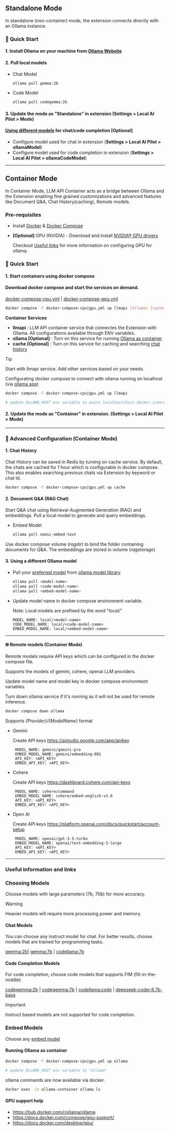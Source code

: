 ## Standalone Mode

In standalone (non-container) mode, the extension connects directly with an Ollama instance.

### 🚀 Quick Start

#### 1. Install Ollama on your machine from [Ollama Website](https://ollama.com/download)

#### 2. Pull local models

- Chat Model

  ```sh
  ollama pull gemma:2b
  ```

- Code Model

  ```sh
  ollama pull codegemma:2b
  ```

#### 3. Update the **mode** as "Standalone" in extension (**Settings > Local AI Pilot > Mode**)

#### [Using different models](#choosing-models) for chat/code completion **[Optional]**

- Configure model used for chat in extension (**Settings > Local AI Pilot > ollamaModel**)
- Configure model used for code completion in extension (**Settings > Local AI Pilot > ollamaCodeModel**)

---

## Container Mode

In Container Mode, LLM API Container acts as a bridge between Ollama and the Extension enabling fine grained customizations and advanced features like Document Q&A, Chat History(caching), Remote models.

### Pre-requisites

- Install [Docker](https://www.docker.com/) & [Docker Compose](https://docs.docker.com/compose/)

- **[Optional]** GPU (NVIDIA) -
  Download and install [NVIDIA® GPU drivers](https://www.nvidia.com/download/index.aspx?lang=en-us)

  Checkout [Useful links](#useful-information-and-links) for more information on configuring GPU for ollama.

### 🚀 Quick Start

#### 1. Start containers using docker compose

#### Download docker compose and start the services on demand.

[docker-compose-cpu.yml](https://raw.githubusercontent.com/nagaraj-real/localaipilot-api/main/recipes/docker-compose-cpu.yml) | [docker-compose-gpu.yml](https://raw.githubusercontent.com/nagaraj-real/localaipilot-api/main/recipes/docker-compose-gpu.yml)

```sh
docker compose -f docker-compose-cpu|gpu.yml up llmapi [ollama] [cache]
```
**Container Services**

- **llmapi** : LLM API container service that connectes the Extension with Ollama. All configurations available through ENV variables.
- **ollama [Optional]** : Turn on this service for running [Ollama as container](https://github.com/nagaraj-real/localaipilot-api#running-ollama-as-container).
- **cache [Optional]** : Turn on this service for caching and searching [chat history](https://github.com/nagaraj-real/localaipilot-api?tab=readme-ov-file#1-chat-history)

> [!TIP]
> Start with llmapi service. Add other services based on your needs.

Configurating docker compose to connect with ollama running on localhost (via [ollama app](https://github.com/nagaraj-real/localaipilot-api?tab=readme-ov-file#1-install-ollama-on-your-machine-from-ollama-website))

```sh
docker compose -f docker-compose-cpu|gpu.yml up llmapi

# update OLLAMA_HOST env variable to point localhost(host.docker.internal)
```

#### 2. Update the **mode** as "Container" in extension. (**Settings > Local AI Pilot > Mode**)

---

### 📘 Advanced Configuration (Container Mode)

#### 1. Chat History

Chat History can be saved in Redis by turning on cache service.
By default, the chats are cached for 1 hour which is configurable in docker compose.
This also enables searching previous chats via Extension by keyword or chat Id.

```sh
docker compose -f docker-compose-cpu|gpu.yml up cache
```

#### 2. Document Q&A (RAG Chat)

Start Q&A chat using Retrieval-Augmented Generation (RAG) and embeddings.
Pull a local model to generate and query embeddings.

- Embed Model

  ```sh
  ollama pull nomic-embed-text
  ```

Use docker compose volume (_ragdir_) to bind the folder containing documents for Q&A.
The embeddings are stored in volume (_ragstorage_)

#### 3. Using a different Ollama model

- Pull your [preferred model](#choosing-models) from [ollama model library](https://ollama.com/library)

  ```bash
  ollama pull <model-name>
  ollama pull <code-model-name>
  ollama pull <embed-model-name>
  ```

- Update model name in docker compose environment variable.

  Note: Local models are prefixed by the word "local/"

  ```env
  MODEL_NAME: local/<model-name>
  CODE_MODEL_NAME: local/<code-model-name>
  EMBED_MODEL_NAME: local/<embed-model-name>
  ```

---

#### 🌐 Remote models (Container Mode)

Remote models require API keys which can be configured in the docker compose file.

Supports the models of gemini, cohere, openai LLM providers.

Update model name and model key in docker compose environment variables.

Turn down ollama service if it's running as it will not be used for remote inference.

```bash
docker compose down ollama
```

Supports _{Provider}/{ModelName}_ format

- Gemini

  Create API keys https://aistudio.google.com/app/apikey

  ```env
   MODEL_NAME: gemini/gemini-pro
   EMBED_MODEL_NAME: gemini/embedding-001
   API_KEY: <API_KEY>
   EMBED_API_KEY: <API_KEY>
  ```

- Cohere

  Create API keys https://dashboard.cohere.com/api-keys

  ```env
   MODEL_NAME: cohere/command
   EMBED_MODEL_NAME: cohere/embed-english-v3.0
   API_KEY: <API_KEY>
   EMBED_API_KEY: <API_KEY>
  ```

- Open AI

  Create API keys https://platform.openai.com/docs/quickstart/account-setup

  ```env
   MODEL_NAME: openai/gpt-3.5-turbo
   EMBED_MODEL_NAME: openai/text-embedding-3-large
   API_KEY: <API_KEY>
   EMBED_API_KEY: <API_KEY>
  ```

---


### Useful information and links

### Choosing Models 

Choose models with large parameters (7b, 70b) for more accuracy.

> [!WARNING]
> Heavier models will require more processing power and memory.

#### Chat Models

You can choose any instruct model for chat.
For better results, choose models that are trained for programming tasks. 

[gemma:2b](https://ollama.com/library/gemma:2b)| [gemma:7b](https://ollama.com/library/gemma:7b) |
[codellama:7b](https://ollama.com/library/codellama:7b)

#### Code Completion Models

For code completion, choose code models that supports FIM (fill-in-the-middle)

[codegemma:2b](https://ollama.com/library/codegemma:2b) | [codegemma:7b](https://ollama.com/library/codegemma:7b) | 
[codellama:code](https://ollama.com/library/codellama:code) | [deepseek-coder:6.7b-base](https://ollama.com/library/deepseek-coder:6.7b-base)

> [!IMPORTANT]  
> Instruct based models are not supported for code completion.

### Embed Models

Choose any [embed model](https://ollama.com/library?q=embed) 

#### Running Ollama as container

```sh
docker compose -f docker-compose-cpu|gpu.yml up ollama

# update OLLAMA_HOST env variable to "ollama"
```

ollama commands are now available via docker.

```sh
docker exec -it ollama-container ollama ls
```

#### GPU support help

- https://hub.docker.com/r/ollama/ollama
- https://docs.docker.com/compose/gpu-support/
- https://docs.docker.com/desktop/gpu/
